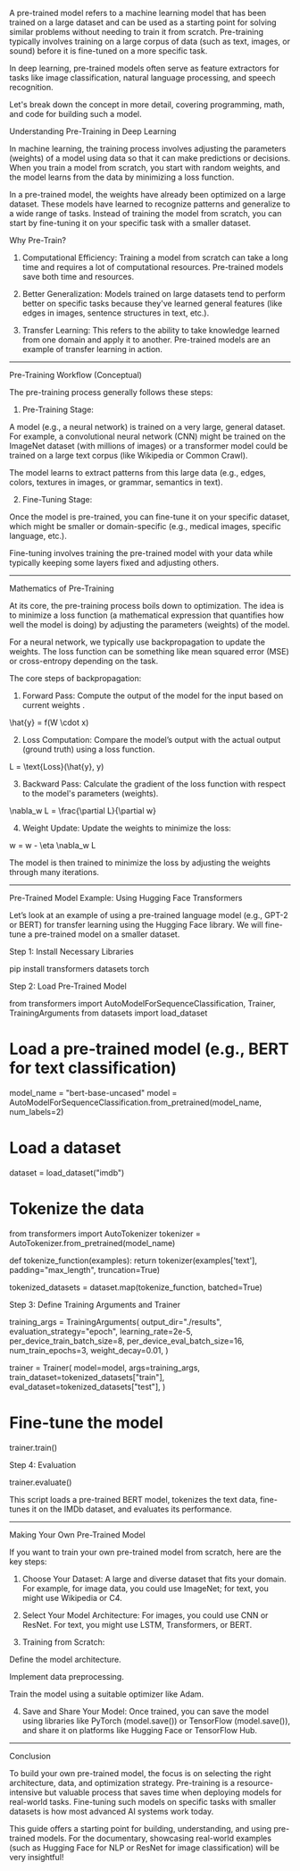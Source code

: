 A pre-trained model refers to a machine learning model that has been trained on a large dataset and can be used as a starting point for solving similar problems without needing to train it from scratch. Pre-training typically involves training on a large corpus of data (such as text, images, or sound) before it is fine-tuned on a more specific task.

In deep learning, pre-trained models often serve as feature extractors for tasks like image classification, natural language processing, and speech recognition.

Let's break down the concept in more detail, covering programming, math, and code for building such a model.

Understanding Pre-Training in Deep Learning

In machine learning, the training process involves adjusting the parameters (weights) of a model using data so that it can make predictions or decisions. When you train a model from scratch, you start with random weights, and the model learns from the data by minimizing a loss function.

In a pre-trained model, the weights have already been optimized on a large dataset. These models have learned to recognize patterns and generalize to a wide range of tasks. Instead of training the model from scratch, you can start by fine-tuning it on your specific task with a smaller dataset.

Why Pre-Train?

1. Computational Efficiency: Training a model from scratch can take a long time and requires a lot of computational resources. Pre-trained models save both time and resources.


2. Better Generalization: Models trained on large datasets tend to perform better on specific tasks because they've learned general features (like edges in images, sentence structures in text, etc.).


3. Transfer Learning: This refers to the ability to take knowledge learned from one domain and apply it to another. Pre-trained models are an example of transfer learning in action.




---

Pre-Training Workflow (Conceptual)

The pre-training process generally follows these steps:

1. Pre-Training Stage:

A model (e.g., a neural network) is trained on a very large, general dataset. For example, a convolutional neural network (CNN) might be trained on the ImageNet dataset (with millions of images) or a transformer model could be trained on a large text corpus (like Wikipedia or Common Crawl).

The model learns to extract patterns from this large data (e.g., edges, colors, textures in images, or grammar, semantics in text).



2. Fine-Tuning Stage:

Once the model is pre-trained, you can fine-tune it on your specific dataset, which might be smaller or domain-specific (e.g., medical images, specific language, etc.).

Fine-tuning involves training the pre-trained model with your data while typically keeping some layers fixed and adjusting others.





---

Mathematics of Pre-Training

At its core, the pre-training process boils down to optimization. The idea is to minimize a loss function (a mathematical expression that quantifies how well the model is doing) by adjusting the parameters (weights) of the model.

For a neural network, we typically use backpropagation to update the weights. The loss function  can be something like mean squared error (MSE) or cross-entropy depending on the task.

The core steps of backpropagation:

1. Forward Pass: Compute the output  of the model for the input  based on current weights .



\hat{y} = f(W \cdot x)

2. Loss Computation: Compare the model’s output  with the actual output  (ground truth) using a loss function.



L = \text{Loss}(\hat{y}, y)

3. Backward Pass: Calculate the gradient of the loss function with respect to the model's parameters (weights).



\nabla_w L = \frac{\partial L}{\partial w}

4. Weight Update: Update the weights to minimize the loss:



w = w - \eta \nabla_w L

The model is then trained to minimize the loss by adjusting the weights through many iterations.


---

Pre-Trained Model Example: Using Hugging Face Transformers

Let’s look at an example of using a pre-trained language model (e.g., GPT-2 or BERT) for transfer learning using the Hugging Face library. We will fine-tune a pre-trained model on a smaller dataset.

Step 1: Install Necessary Libraries

pip install transformers datasets torch

Step 2: Load Pre-Trained Model

from transformers import AutoModelForSequenceClassification, Trainer, TrainingArguments
from datasets import load_dataset

# Load a pre-trained model (e.g., BERT for text classification)
model_name = "bert-base-uncased"
model = AutoModelForSequenceClassification.from_pretrained(model_name, num_labels=2)

# Load a dataset
dataset = load_dataset("imdb")

# Tokenize the data
from transformers import AutoTokenizer
tokenizer = AutoTokenizer.from_pretrained(model_name)

def tokenize_function(examples):
    return tokenizer(examples['text'], padding="max_length", truncation=True)

tokenized_datasets = dataset.map(tokenize_function, batched=True)

Step 3: Define Training Arguments and Trainer

training_args = TrainingArguments(
    output_dir="./results",
    evaluation_strategy="epoch",
    learning_rate=2e-5,
    per_device_train_batch_size=8,
    per_device_eval_batch_size=16,
    num_train_epochs=3,
    weight_decay=0.01,
)

trainer = Trainer(
    model=model,
    args=training_args,
    train_dataset=tokenized_datasets["train"],
    eval_dataset=tokenized_datasets["test"],
)

# Fine-tune the model
trainer.train()

Step 4: Evaluation

trainer.evaluate()

This script loads a pre-trained BERT model, tokenizes the text data, fine-tunes it on the IMDb dataset, and evaluates its performance.


---

Making Your Own Pre-Trained Model

If you want to train your own pre-trained model from scratch, here are the key steps:

1. Choose Your Dataset: A large and diverse dataset that fits your domain. For example, for image data, you could use ImageNet; for text, you might use Wikipedia or C4.


2. Select Your Model Architecture: For images, you could use CNN or ResNet. For text, you might use LSTM, Transformers, or BERT.


3. Training from Scratch:

Define the model architecture.

Implement data preprocessing.

Train the model using a suitable optimizer like Adam.



4. Save and Share Your Model: Once trained, you can save the model using libraries like PyTorch (model.save()) or TensorFlow (model.save()), and share it on platforms like Hugging Face or TensorFlow Hub.




---

Conclusion

To build your own pre-trained model, the focus is on selecting the right architecture, data, and optimization strategy. Pre-training is a resource-intensive but valuable process that saves time when deploying models for real-world tasks. Fine-tuning such models on specific tasks with smaller datasets is how most advanced AI systems work today.

This guide offers a starting point for building, understanding, and using pre-trained models. For the documentary, showcasing real-world examples (such as Hugging Face for NLP or ResNet for image classification) will be very insightful!



